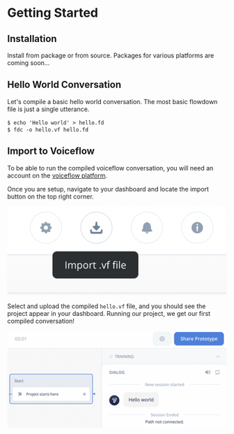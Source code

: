 # Getting Started

## Installation

Install from package or from source. Packages for various platforms are coming soon...

## Hello World Conversation

Let's compile a basic hello world conversation. The most basic flowdown file is
just a single utterance.
```
$ echo 'Hello world' > hello.fd
$ fdc -o hello.vf hello.fd
```

## Import to Voiceflow

To be able to run the compiled voiceflow conversation, you will need an account
on the [voiceflow platform](https://creator.voiceflow.com/signup).

Once you are setup, navigate to your dashboard and locate the import button on
the top right corner.

![import button](images/import_button.png)

Select and upload the compiled `hello.vf` file, and you should see the project
appear in your dashboard. Running our project, we get our first compiled
conversation!

![run conversation](images/run_conversation.png)
